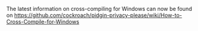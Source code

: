 The latest information on cross-compiling for Windows can now be found on https://github.com/cockroach/pidgin-privacy-please/wiki/How-to-Cross-Compile-for-Windows